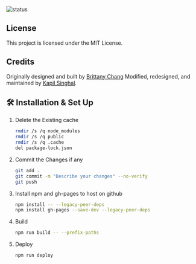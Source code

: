 ![status](https://img.shields.io/badge/status-in--progress-yellow)

## License
This project is licensed under the MIT License.

## Credits
Originally designed and built by [Brittany Chang](https://github.com/bchiang7/v4)
Modified, redesigned, and maintained by [Kapil Singhal](https://github.com/kappu777).

## 🛠 Installation & Set Up



1. Delete the Existing cache

   ```sh
   rmdir /s /q node_modules
   rmdir /s /q public
   rmdir /s /q .cache
   del package-lock.json
   ```

2. Commit the Changes if any

   ```sh
   git add .
   git commit -m "Describe your changes" --no-verify
   git push
   ```

3. Install npm and gh-pages to host on github

   ```sh
   npm install -- --legacy-peer-deps
   npm install gh-pages --save-dev --legacy-peer-deps
   ```

4. Build

   ```sh
   npm run build -- --prefix-paths
   ```

5. Deploy

   ```sh
   npm run deploy
   ```
